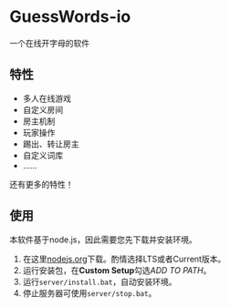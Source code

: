# GuessWords-io

一个在线开字母的软件

## 特性

+ 多人在线游戏
+ 自定义房间
+ 房主机制
+ 玩家操作
+ 踢出、转让房主
+ 自定义词库
+ ……

还有更多的特性！

## 使用

本软件基于node.js，因此需要您先下载并安装环境。

1. 在这里[nodejs.org](https://nodejs.org "下载网址")下载。酌情选择LTS或者Current版本。
2. 运行安装包，在**Custom Setup**勾选*ADD TO PATH*。
3. 运行`server/install.bat`，自动安装环境。
4. 停止服务器可使用`server/stop.bat`。
